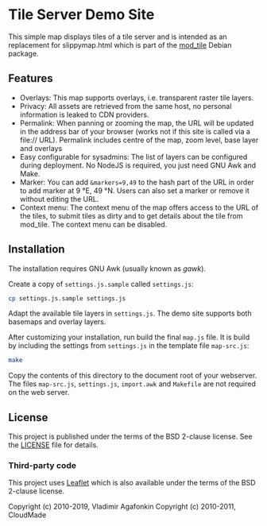# Tile Server Demo Site

This simple map displays tiles of a tile server and is intended as an replacement for slippymap.html
which is part of the [mod_tile](https://github.com/openstreetmap/mod_tile) Debian package.

## Features

* Overlays: This map supports overlays, i.e. transparent raster tile layers.
* Privacy: All assets are retrieved from the same host, no personal information is leaked to CDN
  providers.
* Permalink: When panning or zooming the map, the URL will be updated in the address bar of your
  browser (works not if this site is called via a file:// URL). Permalink includes centre of the map,
  zoom level, base layer and overlays
* Easy configurable for sysadmins: The list of layers can be configured during deployment. No
  NodeJS is required, you just need GNU Awk and Make.
* Marker: You can add `&markers=9,49` to the hash part of the URL in order to add marker at
  9 °E, 49 °N. Users can also set a marker or remove it without editing the URL.
* Context menu: The context menu of the map offers access to the URL of the tiles, to submit
  tiles as dirty and to get details about the tile from mod_tile. The context menu can be disabled.

## Installation

The installation requires GNU Awk (usually known as *gawk*).

Create a copy of `settings.js.sample` called `settings.js`:

```sh
cp settings.js.sample settings.js
```

Adapt the available tile layers in `settings.js`. The demo site supports both basemaps and overlay
layers.

After customizing your installation, run build the final `map.js` file. It is build by including
the settings from `settings.js` in the template file `map-src.js`:

```sh
make
```

Copy the contents of this directory to the document root of your webserver. The files `map-src.js`,
`settings.js`, `import.awk` and `Makefile` are not required on the web server.

## License

This project is published under the terms of the BSD 2-clause license.
See the [LICENSE](LICENSE) file for details.

### Third-party code

This project uses [Leaflet](https://leafletjs.com) which is also available under the terms of the
BSD 2-clause license.

Copyright (c) 2010-2019, Vladimir Agafonkin
Copyright (c) 2010-2011, CloudMade
